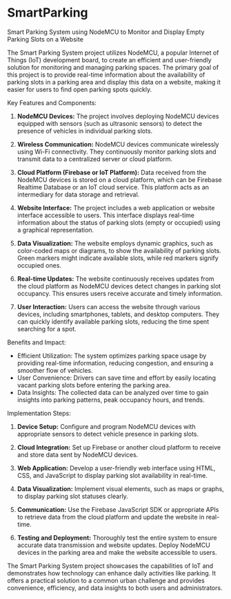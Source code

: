 # SmartParking

Smart Parking System using NodeMCU to Monitor and Display Empty Parking Slots on a Website

The Smart Parking System project utilizes NodeMCU, a popular Internet of Things (IoT) development board, to create an efficient and user-friendly solution for monitoring and managing parking spaces. The primary goal of this project is to provide real-time information about the availability of parking slots in a parking area and display this data on a website, making it easier for users to find open parking spots quickly.

Key Features and Components:
1. **NodeMCU Devices:** The project involves deploying NodeMCU devices equipped with sensors (such as ultrasonic sensors) to detect the presence of vehicles in individual parking slots.

2. **Wireless Communication:** NodeMCU devices communicate wirelessly using Wi-Fi connectivity. They continuously monitor parking slots and transmit data to a centralized server or cloud platform.

3. **Cloud Platform (Firebase or IoT Platform):** Data received from the NodeMCU devices is stored on a cloud platform, which can be Firebase Realtime Database or an IoT cloud service. This platform acts as an intermediary for data storage and retrieval.

4. **Website Interface:** The project includes a web application or website interface accessible to users. This interface displays real-time information about the status of parking slots (empty or occupied) using a graphical representation.

5. **Data Visualization:** The website employs dynamic graphics, such as color-coded maps or diagrams, to show the availability of parking slots. Green markers might indicate available slots, while red markers signify occupied ones.

6. **Real-time Updates:** The website continuously receives updates from the cloud platform as NodeMCU devices detect changes in parking slot occupancy. This ensures users receive accurate and timely information.

7. **User Interaction:** Users can access the website through various devices, including smartphones, tablets, and desktop computers. They can quickly identify available parking slots, reducing the time spent searching for a spot.

Benefits and Impact:
- Efficient Utilization: The system optimizes parking space usage by providing real-time information, reducing congestion, and ensuring a smoother flow of vehicles.
- User Convenience: Drivers can save time and effort by easily locating vacant parking slots before entering the parking area.
- Data Insights: The collected data can be analyzed over time to gain insights into parking patterns, peak occupancy hours, and trends.

Implementation Steps:
1. **Device Setup:** Configure and program NodeMCU devices with appropriate sensors to detect vehicle presence in parking slots.
   
2. **Cloud Integration:** Set up Firebase or another cloud platform to receive and store data sent by NodeMCU devices.

3. **Web Application:** Develop a user-friendly web interface using HTML, CSS, and JavaScript to display parking slot availability in real-time.

4. **Data Visualization:** Implement visual elements, such as maps or graphs, to display parking slot statuses clearly.

5. **Communication:** Use the Firebase JavaScript SDK or appropriate APIs to retrieve data from the cloud platform and update the website in real-time.

6. **Testing and Deployment:** Thoroughly test the entire system to ensure accurate data transmission and website updates. Deploy NodeMCU devices in the parking area and make the website accessible to users.

The Smart Parking System project showcases the capabilities of IoT and demonstrates how technology can enhance daily activities like parking. It offers a practical solution to a common urban challenge and provides convenience, efficiency, and data insights to both users and administrators.
